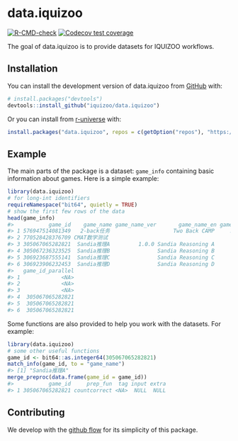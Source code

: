 
<!-- README.md is generated from README.Rmd. Please edit that file -->

# data.iquizoo

<!-- badges: start -->

[![R-CMD-check](https://github.com/iquizoo/data.iquizoo/actions/workflows/R-CMD-check.yaml/badge.svg)](https://github.com/iquizoo/data.iquizoo/actions/workflows/R-CMD-check.yaml)
[![Codecov test
coverage](https://codecov.io/gh/iquizoo/data.iquizoo/graph/badge.svg)](https://app.codecov.io/gh/iquizoo/data.iquizoo)
<!-- badges: end -->

The goal of data.iquizoo is to provide datasets for IQUIZOO workflows.

## Installation

You can install the development version of data.iquizoo from
[GitHub](https://github.com/) with:

``` r
# install.packages("devtools")
devtools::install_github("iquizoo/data.iquizoo")
```

Or you can install from [r-universe](https://iquizoo.r-universe.dev/)
with:

``` r
install.packages("data.iquizoo", repos = c(getOption("repos"), "https://iquizoo.r-universe.dev"))
```

## Example

The main parts of the package is a dataset: `game_info` containing basic
information about games. Here is a simple example:

``` r
library(data.iquizoo)
# for long-int identifiers
requireNamespace("bit64", quietly = TRUE)
# show the first few rows of the data
head(game_info)
#>           game_id    game_name game_name_ver       game_name_en game_name_abbr
#> 1 576947514081349   2-back任务                    Two Back CAMP     Nback2CAMP
#> 2 770528428376709 CMAT数学测试                                                
#> 3 305067065282821  Sandia推理A         1.0.0 Sandia Reasoning A        SandiaA
#> 4 305067236323525  Sandia推理B               Sandia Reasoning B        SandiaB
#> 5 306923687555141  Sandia推理C               Sandia Reasoning C        SandiaC
#> 6 306923906232453  Sandia推理D               Sandia Reasoning D        SandiaD
#>   game_id_parallel
#> 1             <NA>
#> 2             <NA>
#> 3             <NA>
#> 4  305067065282821
#> 5  305067065282821
#> 6  305067065282821
```

Some functions are also provided to help you work with the datasets. For
example:

``` r
library(data.iquizoo)
# some other useful functions
game_id <- bit64::as.integer64(305067065282821)
match_info(game_id, to = "game_name")
#> [1] "Sandia推理A"
merge_preproc(data.frame(game_id = game_id))
#>           game_id     prep_fun  tag input extra
#> 1 305067065282821 countcorrect <NA>  NULL  NULL
```

## Contributing

We develop with the [github
flow](https://docs.github.com/en/get-started/quickstart/github-flow) for
its simplicity of this package.
